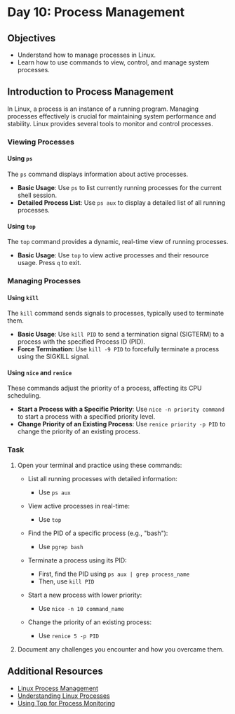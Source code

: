 # Day 10: Process Management

## Objectives
- Understand how to manage processes in Linux.
- Learn how to use commands to view, control, and manage system processes.

## Introduction to Process Management

In Linux, a process is an instance of a running program. Managing processes effectively is crucial for maintaining system performance and stability. Linux provides several tools to monitor and control processes.

### Viewing Processes

#### Using `ps`

The `ps` command displays information about active processes.

- **Basic Usage**: Use `ps` to list currently running processes for the current shell session.
- **Detailed Process List**: Use `ps aux` to display a detailed list of all running processes.

#### Using `top`

The `top` command provides a dynamic, real-time view of running processes.

- **Basic Usage**: Use `top` to view active processes and their resource usage. Press `q` to exit.

### Managing Processes

#### Using `kill`

The `kill` command sends signals to processes, typically used to terminate them.

- **Basic Usage**: Use `kill PID` to send a termination signal (SIGTERM) to a process with the specified Process ID (PID).
- **Force Termination**: Use `kill -9 PID` to forcefully terminate a process using the SIGKILL signal.

#### Using `nice` and `renice`

These commands adjust the priority of a process, affecting its CPU scheduling.

- **Start a Process with a Specific Priority**: Use `nice -n priority command` to start a process with a specified priority level.
- **Change Priority of an Existing Process**: Use `renice priority -p PID` to change the priority of an existing process.

### Task

1. Open your terminal and practice using these commands:

    - List all running processes with detailed information:
        - Use `ps aux`

    - View active processes in real-time:
        - Use `top`

    - Find the PID of a specific process (e.g., "bash"):
        - Use `pgrep bash`

    - Terminate a process using its PID:
        - First, find the PID using `ps aux | grep process_name`
        - Then, use `kill PID`

    - Start a new process with lower priority:
        - Use `nice -n 10 command_name`

    - Change the priority of an existing process:
        - Use `renice 5 -p PID`

2. Document any challenges you encounter and how you overcame them.

## Additional Resources

- [Linux Process Management](https://www.tecmint.com/manage-processes-in-linux/)
- [Understanding Linux Processes](https://www.digitalocean.com/community/tutorials/understanding-processes-on-linux)
- [Using Top for Process Monitoring](https://www.howtogeek.com/668986/how-to-use-the-top-command-to-show-running-processes-on-linux/)
